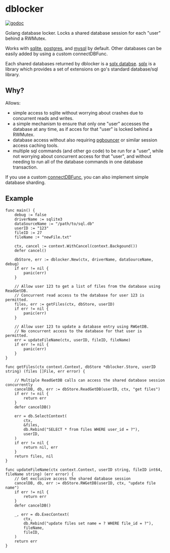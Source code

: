 # dblocker

[![godoc](https://godoc.org/github.com/calmdocs/dblocker?status.svg)](https://godoc.org/github.com/calmdocs/dblocker)

Golang database locker.  Locks a shared database session for each "user" behind a RWMutex. 

Works with [sqlite](github.com/mattn/go-sqlite3), [postgres](github.com/lib/pq), and [mysql](github.com/go-sql-driver/mysql) by default.  Other databases can be easily added by using a custom connectDBFunc.

Each shared databases returned by dblocker is a [sqlx databse](github.com/jmoiron/sqlx).  [sqlx](github.com/jmoiron/sqlx) is a library which provides a set of extensions on go's standard database/sql library.

## Why?

Allows:
- simple access to sqlite without worrying about crashes due to concurrent reads and writes.
- a simple mechanism to ensure that only one "user" accesses the database at any time, as if acces for that "user" is locked behind a RWMutex.
- database access without also requiring [pgbouncer](https://www.pgbouncer.org) or similar session access caching tools.
- multiple sql commands (and other go code) to be run for a "user", while not worrying about concurrent access for that "user", and without needing to run all of the database commands in one database transaction.

If you use a custom [connectDBFunc](https://godoc.org/github.com/calmdocs/dblocker), you can also implement simple database sharding.

## Example
```
func main() {
    debug := false
    driverName := sqlite3
    dataSourceName := "/path/to/sql.db"
    userID := "123"
    fileID := 27
    fileName :+ "newFile.txt"

    ctx, cancel := context.WithCancel(context.Backgound())
    defer cancel()

    dbStore, err := dblocker.New(ctx, driverName, dataSourceName, debug)
    if err != nil {
        panic(err)
    }

    // Allow user 123 to get a list of files from the database using ReadGetDB.
    // Concurrent read access to the database for user 123 is permitted.
    files, err := getFiles(ctx, dbStore, userID)
    if err != nil {
        panic(err)
    }
    
    // Allow user 123 to update a database entry using RWGetDB.
    // No concurrent access to the database for that user is permitted.
    err = updateFileName(ctx, userID, fileID, fileName)
    if err != nil {
        panic(err)
    }
}

func getFiles(ctx context.Context, dbStore *dblocker.Store, userID string) (files []File, err error) {

    // Multiple ReadGetDB calls can access the shared database session concurrently
    cancelDB, db, err := dbStore.ReadGetDB(userID, ctx, "get files")
    if err != nil {
        return err
    }
    defer cancelDB()

    err = db.SelectContext(
        ctx,
        &files,
        db.Rebind("SELECT * from files WHERE user_id = ?"),
        userID,
    )
    if err != nil {
        return nil, err
    }
    return files, nil
}

func updateFileName(ctx context.Context, userID string, fileID int64, fileName string) (err error) {
    // Get exclusive access the shared database session
    cancelDB, db, err := dbStore.RWGetDB(userID, ctx, "update file name")
    if err != nil {
        return err
    }
    defer cancelDB()

    _, err = db.ExecContext(
        ctx,
        db.Rebind("update files set name = ? WHERE file_id = ?"),
        fileName,
        fileID,
    )
    return err
}
```